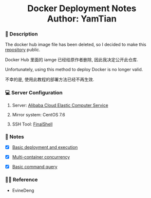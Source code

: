 <h1 align="center">
  Docker Deployment Notes
  <br>
  Author: YamTian
</h1>

### 📜 Description

The docker hub image file has been deleted, so I decided to make this [repository](https://github.com/YamTian/Notes) public.

Docker Hub 里面的 iamge 已经给原作者删除, 因此我决定公开此仓库.

Unfortunately, using this method to deploy Docker is no longer valid.

不幸的是, 使用此教程的部署方法已经不再生效.

### 💻 Server Configuration

1. Server: [Alibaba Cloud Elastic Computer Service](https://www.aliyun.com/product/swas)

2. Mirror system: CentOS 7.6

3. SSH Tool: [FinalShell](http://www.hostbuf.com/t/988.html)

### 📔 Notes

- [x] [Basic deployment and execution](https://github.com/YamTian/Notes/blob/master/JD-Docker/DockerOne.md)

- [x] [Multi-container concurrency](https://github.com/YamTian/Notes/blob/master/JD-Docker/DockerTwo.md)

- [x] [Basic command query](https://github.com/YamTian/Notes/blob/master/JD-Docker/Command.md)

### 👨‍💻 Reference

- EvineDeng
